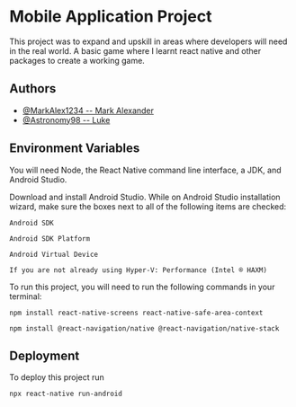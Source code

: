 
# Mobile Application Project

This project was to expand and upskill in areas where developers will need in the real world.
A basic game where I learnt react native and other packages to create a working game.


## Authors

- [@MarkAlex1234 -- Mark Alexander](https://github.com/MarkAlex1234)
- [@Astronomy98 -- Luke](https://github.com/Astronomy98)


## Environment Variables

You will need Node, the React Native command line interface, a JDK, and Android Studio.

Download and install Android Studio. While on Android Studio installation wizard, make sure the boxes next to all of the following items are checked:

`Android SDK`

`Android SDK Platform`

`Android Virtual Device`

`If you are not already using Hyper-V: Performance (Intel ® HAXM)`

To run this project, you will need to run the following commands in your terminal: 

`npm install react-native-screens react-native-safe-area-context`

`npm install @react-navigation/native @react-navigation/native-stack`


## Deployment

To deploy this project run

```bash
npx react-native run-android
```

